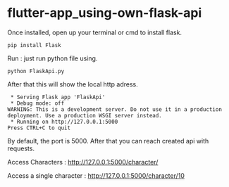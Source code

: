 # flutter-app_using-own-flask-api


Once installed, open up your terminal or cmd to install flask.

	pip install Flask


Run : just run python file using.

	python FlaskApi.py

After that this will show the local http adress.

	 * Serving Flask app 'FlaskApi'
	 * Debug mode: off
	WARNING: This is a development server. Do not use it in a production deployment. Use a production WSGI server instead.
	 * Running on http://127.0.0.1:5000
	Press CTRL+C to quit

By default, the port is 5000. After that you can reach created api with requests.


Access Characters : http://127.0.0.1:5000/character/

Access a single character : http://127.0.0.1:5000/character/10

